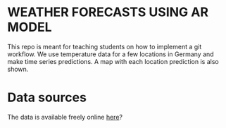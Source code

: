 # WEATHER FORECASTS USING AR MODEL
This repo is meant for teaching students on how to implement a git workflow. We use temperature data for a few locations in Germany and make time series predictions. A map with each location prediction is also shown.

# Data sources
The data is available freely online <a href=https://brightsky.dev>here</a>? 
